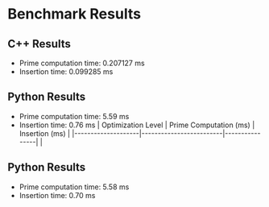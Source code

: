 # Benchmark Results

## C++ Results
- Prime computation time: 0.207127 ms
- Insertion time: 0.099285 ms

## Python Results
- Prime computation time: 5.59 ms
- Insertion time: 0.76 ms
| Optimization Level | Prime Computation (ms) | Insertion (ms) |
|--------------------|-------------------------|----------------|
| 
## Python Results
- Prime computation time: 5.58 ms
- Insertion time: 0.70 ms
